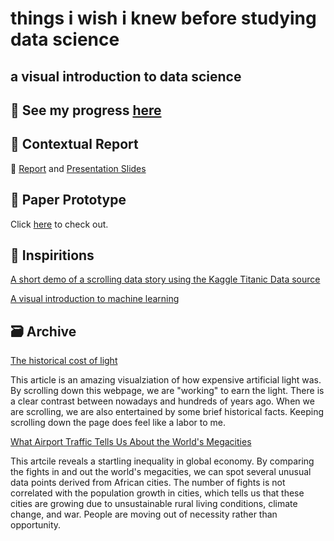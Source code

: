# things i wish i knew before studying data science
## a visual introduction to data science

## 🔗 See my progress [here](https://zoexiao0516.github.io/cdv-student/projects/data-story/index.html)

## 🧐 Contextual Report
🔗 [Report](https://docs.google.com/document/d/1h96KXEldADek-lqPRFLso4kd5AKw0UYde_EfX4Lo7Jk/edit?usp=sharing) and [Presentation Slides](https://drive.google.com/file/d/1V-25X_P6xaauIrY9LGy_1i6wDOU_6Rdl/view?usp=sharing)

## 📐 Paper Prototype
Click [here](paper-prototype) to check out.

## 🤹 Inspiritions

[A short demo of a scrolling data story using the Kaggle Titanic Data source](http://www.bmdata.co.uk/titanic/)

[A visual introduction to machine learning](http://www.r2d3.us/visual-intro-to-machine-learning-part-1/)


## 🗃 Archive

[The historical cost of light](https://pudding.cool/2020/12/lighting-cost/)

This article is an amazing visualziation of how expensive artificial light was. By scrolling down this webpage, we are "working" to earn the light. There is a clear contrast between nowadays and hundreds of years ago. When we are scrolling, we are also entertained by some brief historical facts. Keeping scrolling down the page does feel like a labor to me. 

[What Airport Traffic Tells Us About the World's Megacities](https://pudding.cool/2018/07/airports/)

This artcile reveals a startling inequality in global economy. By comparing the fights in and out the world's megacities, we can spot several unusual data points derived from African cities. The number of fights is not correlated with the population growth in cities, which tells us that these cities are growing due to unsustainable rural living conditions, climate change, and war. People are moving out of necessity rather than opportunity.
